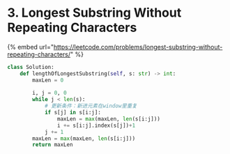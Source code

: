 # 3. Longest Substring Without Repeating Characters

{% embed url="https://leetcode.com/problems/longest-substring-without-repeating-characters/" %}

```python
class Solution:
    def lengthOfLongestSubstring(self, s: str) -> int:
        maxLen = 0
        
        i, j = 0, 0
        while j < len(s):
            # 更新条件：新进元素在window里重复
            if s[j] in s[i:j]:
                maxLen = max(maxLen, len(s[i:j]))
                i += s[i:j].index(s[j])+1
            j += 1
        maxLen = max(maxLen, len(s[i:j]))
        return maxLen
```

